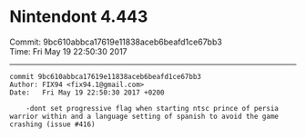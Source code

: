 # Nintendont 4.443
Commit: 9bc610abbca17619e11838aceb6beafd1ce67bb3  
Time: Fri May 19 22:50:30 2017   

-----

```
commit 9bc610abbca17619e11838aceb6beafd1ce67bb3
Author: FIX94 <fix94.1@gmail.com>
Date:   Fri May 19 22:50:30 2017 +0200

    -dont set progressive flag when starting ntsc prince of persia warrior within and a language setting of spanish to avoid the game crashing (issue #416)
```
